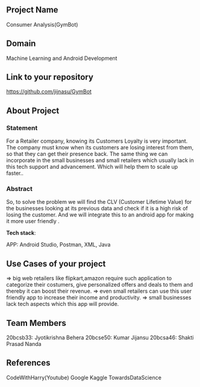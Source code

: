 ## Project Name

Consumer Analysis(GymBot)


## Domain

Machine Learning and Android Development 


## Link to your repository

https://github.com/jijnasu/GymBot


## About Project

### Statement
For a Retailer company, knowing its Customers Loyalty is very important. The company must know when its customers are losing interest from them, so that they can get their presence back. The same thing we can incorporate in the small businesses and small retailers which usually lack in this tech support and advancement. Which will help them to scale up faster.. 

### Abstract
So, to solve the problem we will find the CLV (Customer Lifetime Value) for the businesses looking at its previous data and check if it is a high risk of losing the customer. And we will integrate this to an android app for making it more user friendly .

**Tech stack**:

APP: Android Studio, Postman, XML, Java


## Use Cases of your project
=> big web retailers like flipkart,amazon require such application to categorize their costumers, give personalized offers and deals to them and thereby it can boost their revenue.
=> even small retailers can use this user friendly app to increase their income and productivity.
=> small businesses lack tech aspects which this app will provide.

## Team Members
20bcsb33: Jyotikrishna Behera
20bcse50: Kumar Jijansu
20bcsa46: Shakti Prasad Nanda

## References
CodeWithHarry(Youtube)
Google
Kaggle
TowardsDataScience
